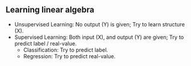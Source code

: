 ## Learning linear algebra

- Unsupervised Learning: No output (Y) is given; Try to learn structure (X).
- Supervised Learning: Both input (X), and output (Y) are given; Try to predict label / real-value.
  - Classification: Try to predict label.
  - Regression: Try to predict real-value.
